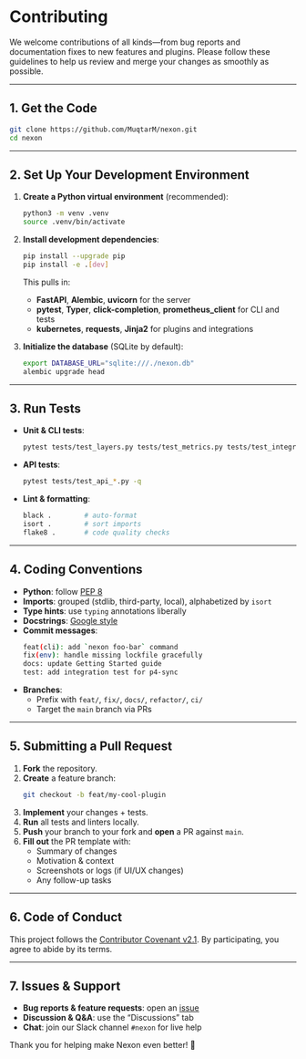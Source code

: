 # Contributing

We welcome contributions of all kinds—from bug reports and documentation fixes to new features and plugins. Please follow these guidelines to help us review and merge your changes as smoothly as possible.

---

## 1. Get the Code

```bash
git clone https://github.com/MuqtarM/nexon.git
cd nexon
```

---
## 2. Set Up Your Development Environment
1. **Create a Python virtual environment** (recommended):

    ```bash
    python3 -m venv .venv
    source .venv/bin/activate
    ```

2. **Install development dependencies**:
    ```bash
    pip install --upgrade pip
    pip install -e .[dev]
    ```
    
    This pulls in:
    - **FastAPI**, **Alembic**, **uvicorn** for the server
    - **pytest**, **Typer**, **click-completion**, **prometheus_client** for CLI and tests
    - **kubernetes**, **requests**, **Jinja2** for plugins and integrations


3. **Initialize the database** (SQLite by default):

    ```bash
    export DATABASE_URL="sqlite:///./nexon.db"
    alembic upgrade head
    ```
   
---
## 3. Run Tests
- **Unit & CLI tests**:

    ```bash
    pytest tests/test_layers.py tests/test_metrics.py tests/test_integration.py -q
    ```
- **API tests**:

    ```bash
    pytest tests/test_api_*.py -q
    ```
- **Lint & formatting**:

    ```bash
    black .        # auto‐format
    isort .        # sort imports
    flake8 .       # code quality checks
    ```

---
## 4. Coding Conventions
- **Python**: follow [PEP 8](https://peps.python.org/pep-0008/)
- **Imports**: grouped (stdlib, third-party, local), alphabetized by `isort`
- **Type hints**: use `typing` annotations liberally
- **Docstrings**: [Google style](https://google.github.io/styleguide/pyguide.html#38-comments-and-docstrings)
- **Commit messages**:
    ```bash
    feat(cli): add `nexon foo-bar` command
    fix(env): handle missing lockfile gracefully
    docs: update Getting Started guide
    test: add integration test for p4-sync
    ```
- **Branches**:
  - Prefix with `feat/`, `fix/`, `docs/`, `refactor/`, `ci/`
  - Target the `main` branch via PRs

---
## 5. Submitting a Pull Request
1. **Fork** the repository.
2. **Create** a feature branch:
    ```bash
    git checkout -b feat/my-cool-plugin
    ```
3. **Implement** your changes + tests.
4. **Run** all tests and linters locally.
5. **Push** your branch to your fork and **open** a PR against `main`.
6. **Fill out** the PR template with:
   - Summary of changes 
   - Motivation & context 
   - Screenshots or logs (if UI/UX changes)
   - Any follow-up tasks

---
## 6. Code of Conduct
This project follows the [Contributor Covenant v2.1](https://www.contributor-covenant.org/version/2/1/code_of_conduct/). By participating, you agree to abide by its terms.

---
## 7. Issues & Support
- **Bug reports & feature requests**: open an [issue](https://github.com/your-org/nexon/issues)
- **Discussion & Q&A**: use the “Discussions” tab
- **Chat**: join our Slack channel `#nexon` for live help

Thank you for helping make Nexon even better! 🚀